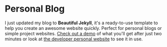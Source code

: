 # Personal Blog

I just updated my blog to **Beautiful Jekyll**, it's a ready-to-use template to help you create an awesome website quickly. Perfect for personal blogs or simple project websites.  [Check out a demo](http://deanattali.com/beautiful-jekyll) of what you'll get after just two minutes or look at [the developer personal website](http://deanattali.com) to see it in use.
